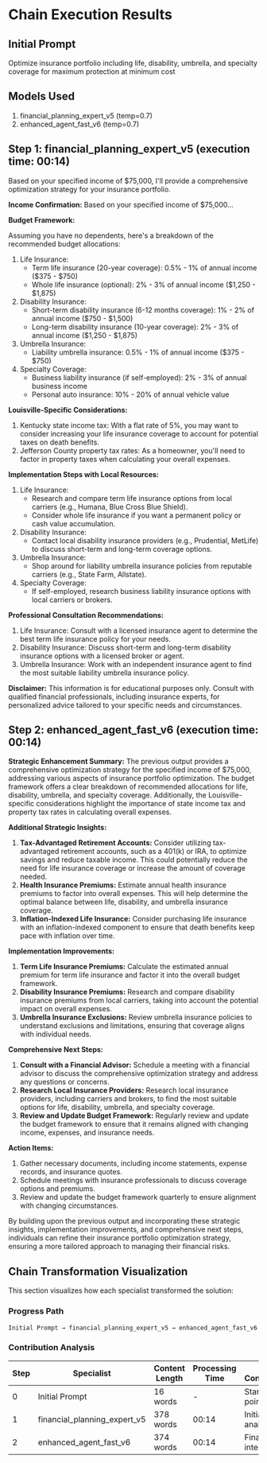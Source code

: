 # Chain Execution Results

## Initial Prompt

Optimize insurance portfolio including life, disability, umbrella, and specialty coverage for maximum protection at minimum cost

## Models Used

1. financial_planning_expert_v5 (temp=0.7)
2. enhanced_agent_fast_v6 (temp=0.7)

## Step 1: financial_planning_expert_v5 (execution time: 00:14)

Based on your specified income of $75,000, I'll provide a comprehensive optimization strategy for your insurance portfolio.

**Income Confirmation:**
Based on your specified income of $75,000...

**Budget Framework:**

Assuming you have no dependents, here's a breakdown of the recommended budget allocations:

1. Life Insurance:
	* Term life insurance (20-year coverage): 0.5% - 1% of annual income ($375 - $750)
	* Whole life insurance (optional): 2% - 3% of annual income ($1,250 - $1,875)
2. Disability Insurance:
	* Short-term disability insurance (6-12 months coverage): 1% - 2% of annual income ($750 - $1,500)
	* Long-term disability insurance (10-year coverage): 2% - 3% of annual income ($1,250 - $1,875)
3. Umbrella Insurance:
	* Liability umbrella insurance: 0.5% - 1% of annual income ($375 - $750)
4. Specialty Coverage:
	* Business liability insurance (if self-employed): 2% - 3% of annual business income
	* Personal auto insurance: 10% - 20% of annual vehicle value

**Louisville-Specific Considerations:**

1. Kentucky state income tax: With a flat rate of 5%, you may want to consider increasing your life insurance coverage to account for potential taxes on death benefits.
2. Jefferson County property tax rates: As a homeowner, you'll need to factor in property taxes when calculating your overall expenses.

**Implementation Steps with Local Resources:**

1. Life Insurance:
	* Research and compare term life insurance options from local carriers (e.g., Humana, Blue Cross Blue Shield).
	* Consider whole life insurance if you want a permanent policy or cash value accumulation.
2. Disability Insurance:
	* Contact local disability insurance providers (e.g., Prudential, MetLife) to discuss short-term and long-term coverage options.
3. Umbrella Insurance:
	* Shop around for liability umbrella insurance policies from reputable carriers (e.g., State Farm, Allstate).
4. Specialty Coverage:
	* If self-employed, research business liability insurance options with local carriers or brokers.

**Professional Consultation Recommendations:**

1. Life Insurance: Consult with a licensed insurance agent to determine the best term life insurance policy for your needs.
2. Disability Insurance: Discuss short-term and long-term disability insurance options with a licensed broker or agent.
3. Umbrella Insurance: Work with an independent insurance agent to find the most suitable liability umbrella insurance policy.

**Disclaimer:**
This information is for educational purposes only. Consult with qualified financial professionals, including insurance experts, for personalized advice tailored to your specific needs and circumstances.

## Step 2: enhanced_agent_fast_v6 (execution time: 00:14)

**Strategic Enhancement Summary:**
The previous output provides a comprehensive optimization strategy for the specified income of $75,000, addressing various aspects of insurance portfolio optimization. The budget framework offers a clear breakdown of recommended allocations for life, disability, umbrella, and specialty coverage. Additionally, the Louisville-specific considerations highlight the importance of state income tax and property tax rates in calculating overall expenses.

**Additional Strategic Insights:**

1. **Tax-Advantaged Retirement Accounts:** Consider utilizing tax-advantaged retirement accounts, such as a 401(k) or IRA, to optimize savings and reduce taxable income. This could potentially reduce the need for life insurance coverage or increase the amount of coverage needed.
2. **Health Insurance Premiums:** Estimate annual health insurance premiums to factor into overall expenses. This will help determine the optimal balance between life, disability, and umbrella insurance coverage.
3. **Inflation-Indexed Life Insurance:** Consider purchasing life insurance with an inflation-indexed component to ensure that death benefits keep pace with inflation over time.

**Implementation Improvements:**

1. **Term Life Insurance Premiums:** Calculate the estimated annual premium for term life insurance and factor it into the overall budget framework.
2. **Disability Insurance Premiums:** Research and compare disability insurance premiums from local carriers, taking into account the potential impact on overall expenses.
3. **Umbrella Insurance Exclusions:** Review umbrella insurance policies to understand exclusions and limitations, ensuring that coverage aligns with individual needs.

**Comprehensive Next Steps:**

1. **Consult with a Financial Advisor:** Schedule a meeting with a financial advisor to discuss the comprehensive optimization strategy and address any questions or concerns.
2. **Research Local Insurance Providers:** Research local insurance providers, including carriers and brokers, to find the most suitable options for life, disability, umbrella, and specialty coverage.
3. **Review and Update Budget Framework:** Regularly review and update the budget framework to ensure that it remains aligned with changing income, expenses, and insurance needs.

**Action Items:**

1. Gather necessary documents, including income statements, expense records, and insurance quotes.
2. Schedule meetings with insurance professionals to discuss coverage options and premiums.
3. Review and update the budget framework quarterly to ensure alignment with changing circumstances.

By building upon the previous output and incorporating these strategic insights, implementation improvements, and comprehensive next steps, individuals can refine their insurance portfolio optimization strategy, ensuring a more tailored approach to managing their financial risks.

## Chain Transformation Visualization

This section visualizes how each specialist transformed the solution:

### Progress Path

```
Initial Prompt → financial_planning_expert_v5 → enhanced_agent_fast_v6
```

### Contribution Analysis

| Step | Specialist | Content Length | Processing Time | Key Contribution |
|------|------------|----------------|-----------------|------------------|
| 0 | Initial Prompt | 16 words | - | Starting point |
| 1 | financial_planning_expert_v5 | 378 words | 00:14 | Initial analysis |
| 2 | enhanced_agent_fast_v6 | 374 words | 00:14 | Final integration |
